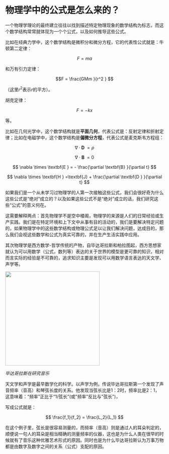 # 物理学中的公式是怎么来的？

一个物理学理论的最终建立往往以找到描述特定物理现象的数学结构为标志，而这个数学结构常常就体现为一个个公式，以及如何推导这些公式。

比如在经典力学中，这个数学结构是微积分和微分方程，它的代表性公式就是：牛顿第二定律：

$$F = ma $$

和万有引力定律：

$$F = \frac{GMm }{r^2 } $$

（这里$r^2$表示$r$的平方）。

胡克定律：

$$F = -kx$$

等。

比如在几何光学中，这个数学结构就是**平面几何**，代表公式是：反射定律和折射定律；比如在电磁学中，这个数学结构是**偏微分方程**，代表公式是麦克斯韦方程组：

$$\nabla \cdot \textbf{D } = \rho  $$

$$\nabla \cdot \textbf{B } = 0  $$

$$ \nabla \times \textbf{E } = - \frac{\partial \textbf{B} }{\partial t} $$

$$ \nabla \times \textbf{H } =\textbf{J} + \frac{\partial \textbf{D } }{\partial t} $$


如果我们是一个从未学习过物理学的人第一次接触这些公式，我们会很好奇为什么这些公式是“绝对”成立的？以及如果这些公式不是“绝对”成立的话，我们研究这些“公式”的意义何在。

这需要解释两点：首先物理学不是空中楼阁，物理学的来源是人们的日常经验或生产实践。我们是在特定环境和上下文中从事有目的活动的，我们是要解决特定问题的，如果物理学中的这些数学结构或物理公式足以让我们解决问题，达成目的，那么我们会视这些数学和公式为真实可靠的，并在生产生活实践中应用。

其次物理学是西方数学-哲学传统的产物，自毕达哥拉斯和柏拉图起，西方思想家就认为可以用数学（公式，数列等）表达的关于世界的模型是更可靠的知识，相对而言实际的经验是不可靠的，追求知识主要是发现可以用数学语言表达的天文学、声学等。

<img src="https://user-images.githubusercontent.com/6512579/180590421-18644fff-6434-43ea-93dd-a33701d18df3.png" width="300">

_毕达哥拉斯在研究音乐_

天文学和声学是最早数学化的科学。以声学为例，传说毕达哥拉斯第一个发现了声音频率（音高）和琴弦长度的关系。他发现当弦长比是1：2时，频率比是2：1，这意味着：“频率”正比于“1/弦长”(或"频率"反比与"弦长")，

写成公式就是：

$$ \frac{f_1}{f_2} = \frac{L_2}{L_1} $$


在这个例子里，弦长是很容易测量的，而频率（音高）则是通过人的耳朵判定的，顺便说一句人的耳朵是相当精确的测量频率的仪器，这也是为什么人类在很早的时候就有了音乐这种优雅艺术形式的原因。同时也是为什么毕达哥拉斯认为万事万物都是由数字及数字之间的关系（公式）支配的原因。
